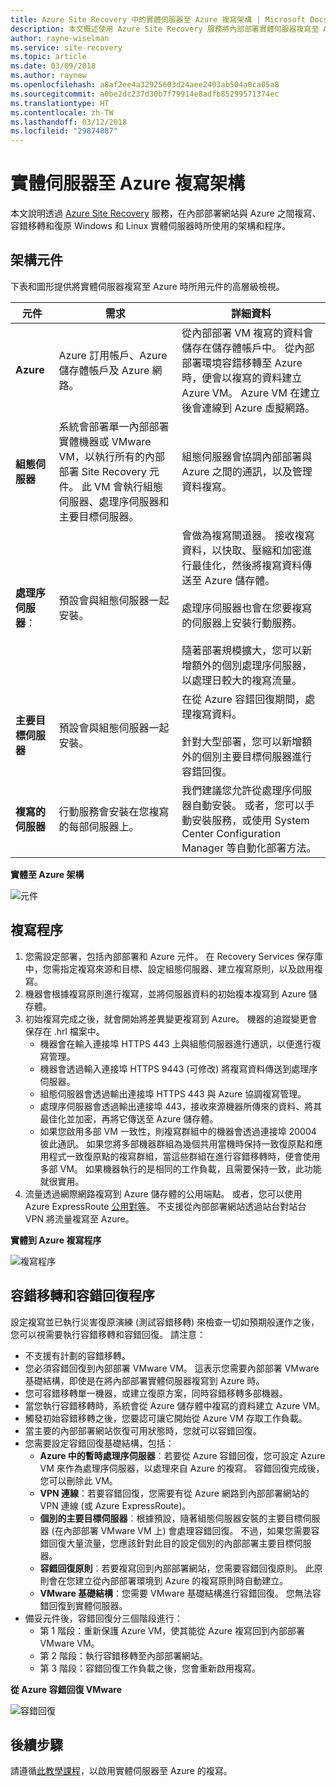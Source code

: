 ```yaml
---
title: Azure Site Recovery 中的實體伺服器至 Azure 複寫架構 | Microsoft Docs
description: 本文概述使用 Azure Site Recovery 服務將內部部署實體伺服器複寫至 Azure 時，所使用的元件和架構
author: rayne-wiselman
ms.service: site-recovery
ms.topic: article
ms.date: 03/09/2018
ms.author: raynew
ms.openlocfilehash: a8af2ee4a32925603d24aee2403ab504a0ca05a8
ms.sourcegitcommit: a0be2dc237d30b7f79914e8adfb85299571374ec
ms.translationtype: HT
ms.contentlocale: zh-TW
ms.lasthandoff: 03/12/2018
ms.locfileid: "29874887"
---
```

# <a name="physical-server-to-azure-replication-architecture"></a>實體伺服器至 Azure 複寫架構

本文說明透過 [Azure Site Recovery](site-recovery-overview.md) 服務，在內部部署網站與 Azure 之間複寫、容錯移轉和復原 Windows 和 Linux 實體伺服器時所使用的架構和程序。


## <a name="architectural-components"></a>架構元件

下表和圖形提供將實體伺服器複寫至 Azure 時所用元件的高層級檢視。  

**元件** | **需求** | **詳細資料**
--- | --- | ---
**Azure** | Azure 訂用帳戶、Azure 儲存體帳戶及 Azure 網路。 | 從內部部署 VM 複寫的資料會儲存在儲存體帳戶中。 從內部部署環境容錯移轉至 Azure 時，便會以複寫的資料建立 Azure VM。 Azure VM 在建立後會連線到 Azure 虛擬網路。
**組態伺服器** | 系統會部署單一內部部署實體機器或 VMware VM，以執行所有的內部部署 Site Recovery 元件。 此 VM 會執行組態伺服器、處理序伺服器和主要目標伺服器。 | 組態伺服器會協調內部部署與 Azure 之間的通訊，以及管理資料複寫。
 **處理序伺服器**：  | 預設會與組態伺服器一起安裝。 | 會做為複寫閘道器。 接收複寫資料，以快取、壓縮和加密進行最佳化，然後將複寫資料傳送至 Azure 儲存體。<br/><br/> 處理序伺服器也會在您要複寫的伺服器上安裝行動服務。<br/><br/> 隨著部署規模擴大，您可以新增額外的個別處理序伺服器，以處理日較大的複寫流量。
 **主要目標伺服器** | 預設會與組態伺服器一起安裝。 | 在從 Azure 容錯回復期間，處理複寫資料。<br/><br/> 針對大型部署，您可以新增額外的個別主要目標伺服器進行容錯回復。
**複寫的伺服器** | 行動服務會安裝在您複寫的每部伺服器上。 | 我們建議您允許從處理序伺服器自動安裝。 或者，您可以手動安裝服務，或使用 System Center Configuration Manager 等自動化部署方法。

**實體至 Azure 架構**

![元件](./media/physical-azure-architecture/arch-enhanced.png)

## <a name="replication-process"></a>複寫程序

1. 您需設定部署，包括內部部署和 Azure 元件。 在 Recovery Services 保存庫中，您需指定複寫來源和目標、設定組態伺服器、建立複寫原則，以及啟用複寫。
2. 機器會根據複寫原則進行複寫，並將伺服器資料的初始複本複寫到 Azure 儲存體。
3. 初始複寫完成之後，就會開始將差異變更複寫到 Azure。 機器的追蹤變更會保存在 .hrl 檔案中。
    - 機器會在輸入連接埠 HTTPS 443 上與組態伺服器進行通訊，以便進行複寫管理。
    - 機器會透過輸入連接埠 HTTPS 9443 (可修改) 將複寫資料傳送到處理序伺服器。
    - 組態伺服器會透過輸出連接埠 HTTPS 443 與 Azure 協調複寫管理。
    - 處理序伺服器會透過輸出連接埠 443，接收來源機器所傳來的資料、將其最佳化並加密，再將它傳送至 Azure 儲存體。
    - 如果您啟用多部 VM 一致性，則複寫群組中的機器會透過連接埠 20004 彼此通訊。 如果您將多部機器群組為幾個共用當機時保持一致復原點和應用程式一致復原點的複寫群組，當這些群組在進行容錯移轉時，便會使用多部 VM。 如果機器執行的是相同的工作負載，且需要保持一致，此功能就很實用。
4. 流量透過網際網路複寫到 Azure 儲存體的公用端點。 或者，您可以使用 Azure ExpressRoute [公用對等](../expressroute/expressroute-circuit-peerings.md#azure-public-peering)。 不支援從內部部署網站透過站台對站台 VPN 將流量複寫至 Azure。


**實體到 Azure 複寫程序**

![複寫程序](./media/physical-azure-architecture/v2a-architecture-henry.png)

## <a name="failover-and-failback-process"></a>容錯移轉和容錯回復程序

設定複寫並已執行災害復原演練 (測試容錯移轉) 來檢查一切如預期般運作之後，您可以視需要執行容錯移轉和容錯回復。 請注意：

- 不支援有計劃的容錯移轉。
- 您必須容錯回復到內部部署 VMware VM。 這表示您需要內部部署 VMware 基礎結構，即使是在將內部部署實體伺服器複寫到 Azure 時。
- 您可容錯移轉單一機器，或建立復原方案，同時容錯移轉多部機器。
- 當您執行容錯移轉時，系統會從 Azure 儲存體中複寫的資料建立 Azure VM。
- 觸發初始容錯移轉之後，您要認可讓它開始從 Azure VM 存取工作負載。
- 當主要的內部部署網站恢復可用狀態時，您就可以容錯回復。
- 您需要設定容錯回復基礎結構，包括：
    - **Azure 中的暫時處理序伺服器**︰若要從 Azure 容錯回復，您可設定 Azure VM 來作為處理序伺服器，以處理來自 Azure 的複寫。 容錯回復完成後，您可以刪除此 VM。
    - **VPN 連線**：若要容錯回復，您需要有從 Azure 網路到內部部署網站的 VPN 連線 (或 Azure ExpressRoute)。
    - **個別的主要目標伺服器**︰根據預設，隨著組態伺服器安裝的主要目標伺服器 (在內部部署 VMware VM 上) 會處理容錯回復。 不過，如果您需要容錯回復大量流量，您應該針對此目的設定個別的內部部署主要目標伺服器。
    - **容錯回復原則**︰若要複寫回到內部部署網站，您需要容錯回復原則。 此原則會在您建立從內部部署環境到 Azure 的複寫原則時自動建立。
    - **VMware 基礎結構**：您需要 VMware 基礎結構進行容錯回復。 您無法容錯回復到實體伺服器。
- 備妥元件後，容錯回復分三個階段進行：
    - 第 1 階段：重新保護 Azure VM，使其能從 Azure 複寫回到內部部署 VMware VM。
    - 第 2 階段：執行容錯移轉至內部部署網站。
    - 第 3 階段：容錯回復工作負載之後，您會重新啟用複寫。

**從 Azure 容錯回復 VMware**

![容錯回復](./media/physical-azure-architecture/enhanced-failback.png)


## <a name="next-steps"></a>後續步驟

請遵循[此教學課程](physical-azure-disaster-recovery.md)，以啟用實體伺服器至 Azure 的複寫。
